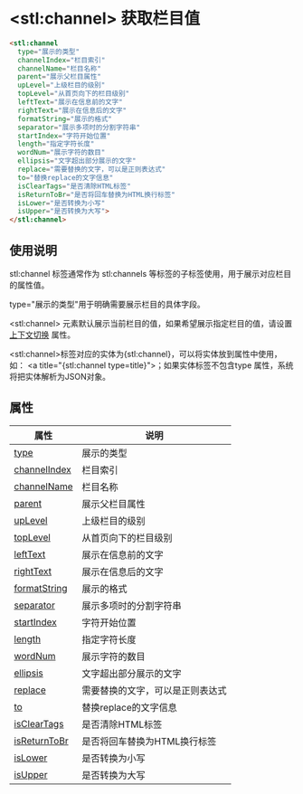 ﻿# &lt;stl:channel&gt; 获取栏目值

```html
<stl:channel
  type="展示的类型"
  channelIndex="栏目索引"
  channelName="栏目名称"
  parent="展示父栏目属性"
  upLevel="上级栏目的级别"
  topLevel="从首页向下的栏目级别"
  leftText="展示在信息前的文字"
  rightText="展示在信息后的文字"
  formatString="展示的格式"
  separator="展示多项时的分割字符串"
  startIndex="字符开始位置"
  length="指定字符长度"
  wordNum="展示字符的数目"
  ellipsis="文字超出部分展示的文字"
  replace="需要替换的文字，可以是正则表达式"
  to="替换replace的文字信息"
  isClearTags="是否清除HTML标签"
  isReturnToBr="是否将回车替换为HTML换行标签"
  isLower="是否转换为小写"
  isUpper="是否转换为大写">
</stl:channel>
```

## 使用说明

stl:channel 标签通常作为 stl:channels 等标签的子标签使用，用于展示对应栏目的属性值。

type="展示的类型"用于明确需要展示栏目的具体字段。

&lt;stl:channel&gt; 元素默认展示当前栏目的值，如果希望展示指定栏目的值，请设置 [上下文切换](/context?id=通过属性切换上下文) 属性。

&lt;stl:channel&gt;标签对应的实体为{stl:channel}，可以将实体放到属性中使用，如：
&lt;a title="{stl:channel type=title}"&gt;；如果实体标签不包含type 属性，系统将把实体解析为JSON对象。

## 属性

| 属性                                               | 说明                             |
| -------------------------------------------------- | -------------------------------- |
| [type](channel/attributes?id=type)                 | 展示的类型                       |
| [channelIndex](channel/attributes?id=channelIndex) | 栏目索引                         |
| [channelName](channel/attributes?id=channelName)   | 栏目名称                         |
| [parent](channel/attributes?id=parent)             | 展示父栏目属性                   |
| [upLevel](channel/attributes?id=upLevel)           | 上级栏目的级别                   |
| [topLevel](channel/attributes?id=topLevel)         | 从首页向下的栏目级别             |
| [leftText](channel/attributes?id=leftText)         | 展示在信息前的文字               |
| [rightText](channel/attributes?id=rightText)       | 展示在信息后的文字               |
| [formatString](channel/attributes?id=formatString) | 展示的格式                       |
| [separator](channel/attributes?id=separator)       | 展示多项时的分割字符串           |
| [startIndex](channel/attributes?id=startIndex)     | 字符开始位置                     |
| [length](channel/attributes?id=length)             | 指定字符长度                     |
| [wordNum](channel/attributes?id=wordNum)           | 展示字符的数目                   |
| [ellipsis](channel/attributes?id=ellipsis)         | 文字超出部分展示的文字           |
| [replace](channel/attributes?id=replace)           | 需要替换的文字，可以是正则表达式 |
| [to](channel/attributes?id=to)                     | 替换replace的文字信息            |
| [isClearTags](channel/attributes?id=isClearTags)   | 是否清除HTML标签                 |
| [isReturnToBr](channel/attributes?id=isReturnToBr) | 是否将回车替换为HTML换行标签     |
| [isLower](channel/attributes?id=isLower)           | 是否转换为小写                   |
| [isUpper](channel/attributes?id=isUpper)           | 是否转换为大写                   |
